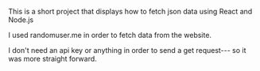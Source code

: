 This is a short project that displays how to fetch json data using React and Node.js

I used randomuser.me in order to fetch data from the website.

I don't need an api key or anything in order to send a get request--- so it was more straight forward.
